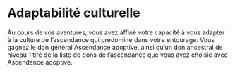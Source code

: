 # Adaptabilité culturelle

<p>Au cours de vos aventures, vous avez affiné votre capacité à vous adapter à la culture de l’ascendance qui prédomine dans votre entourage. Vous gagnez le don général Ascendance adoptive, ainsi qu’un don ancestral de niveau 1 tiré de la liste de dons de l’ascendance que vous avez choisie avec Ascendance adoptive.</p>